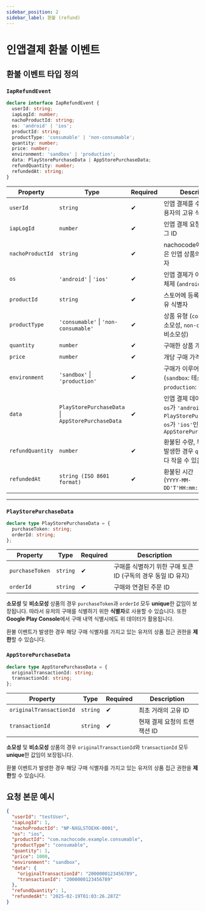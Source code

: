 ```yaml
---
sidebar_position: 2
sidebar_label: 환불 (refund)
---
```


# 인앱결제 환불 이벤트

## **환불 이벤트 타입 정의**

### **`IapRefundEvent`**

```typescript
declare interface IapRefundEvent {
  userId: string;
  iapLogId: number;
  nachoProductId: string;
  os: 'android' | 'ios';
  productId: string;
  productType: 'consumable' | 'non-consumable';
  quantity: number;
  price: number;
  environment: 'sandbox' | 'production';
  data: PlayStorePurchaseData | AppStorePurchaseData;
  refundQuantity: number;
  refundedAt: string;
}
```

| **Property**     | **Type**                                               | **Required** | **Description**                                                                                                                  |
| ---------------- | ------------------------------------------------------ | ------------ | -------------------------------------------------------------------------------------------------------------------------------- |
| `userId`         | `string`                                               | ✔           | 인앱 결제를 수행한 앱 사용자의 고유 식별자                                                                                       |
| `iapLogId`       | `number`                                               | ✔           | 인앱 결제 요청의 고유 로그 ID                                                                                                    |
| `nachoProductId` | `string`                                               | ✔           | nachocode에서 발급받은 인앱 상품의 고유 식별자                                                                                   |
| `os`             | `'android'` \| `'ios'`                                 | ✔           | 인앱 결제가 이루어진 운영 체제 (`android`, `ios`)                                                                                |
| `productId`      | `string`                                               | ✔           | 스토어에 등록된 상품의 고유 식별자                                                                                               |
| `productType`    | `'consumable'` \| `'non-consumable'`                   | ✔           | 상품 유형 (`consumable`: 소모성, `non-consumable`: 비소모성)                                                                     |
| `quantity`       | `number`                                               | ✔           | 구매한 상품 개수                                                                                                                 |
| `price`          | `number`                                               | ✔           | 개당 구매 가격                                                                                                                   |
| `environment`    | `'sandbox'` \| `'production'`                          | ✔           | 구매가 이루어진 환경 (`sandbox`: 테스트 환경, `production`: 운영 환경)                                                           |
| `data`           | `PlayStorePurchaseData` \|<br/> `AppStorePurchaseData` | ✔           | 인앱 결제 데이터 정보.<br/> `os`가 `'android'`인 경우 `PlayStorePurchaseData`,<br/> `os`가 `'ios'`인 경우 `AppStorePurchaseData` |
| `refundQuantity` | `number`                                               | ✔           | 환불된 수량, 부분 환불이 발생한 경우 `quantity` 보다 작을 수 있음                                                                |
| `refundedAt`     | `string (ISO 8601 format)`                             | ✔           | 환불된 시간<br/> (`YYYY-MM-DD'T'HH:mm:ss.sss'Z'`)                                                                                |

---

### **`PlayStorePurchaseData`**

```typescript
declare type PlayStorePurchaseData = {
  purchaseToken: string;
  orderId: string;
};
```

| **Property**    | **Type** | **Required** | **Description**                                              |
| --------------- | -------- | ------------ | ------------------------------------------------------------ |
| `purchaseToken` | `string` | ✔           | 구매를 식별하기 위한 구매 토큰 ID (구독의 경우 동일 ID 유지) |
| `orderId`       | `string` | ✔           | 구매와 연결된 주문 ID                                        |

**소모성** 및 **비소모성** 상품의 경우 `purchaseToken`과 `orderId` 모두 **unique**한 값임이 보장됩니다.
따라서 유저의 구매를 식별하기 위한 **식별자**로 사용할 수 있습니다. 또한 **Google Play Console**에서 구매 내역 식별시에도 위 데이터가 활용됩니다.

환불 이벤트가 발생한 경우 해당 구매 식별자를 가지고 있는 유저의 상품 접근 권한을 **제한**할 수 있습니다.

### **`AppStorePurchaseData`**

```typescript
declare type AppStorePurchaseData = {
  originalTransactionId: string;
  transactionId: string;
};
```

| **Property**            | **Type** | **Required** | **Description**              |
| ----------------------- | -------- | ------------ | ---------------------------- |
| `originalTransactionId` | `string` | ✔           | 최초 거래의 고유 ID          |
| `transactionId`         | `string` | ✔           | 현재 결제 요청의 트랜잭션 ID |

**소모성** 및 **비소모성** 상품의 경우 `originalTransactionId`와 `transactionId` 모두 **unique**한 값임이 보장됩니다.

환불 이벤트가 발생한 경우 해당 구매 식별자를 가지고 있는 유저의 상품 접근 권한을 **제한**할 수 있습니다.

## 요청 본문 예시

```json
{
  "userId": "testUser",
  "iapLogId": 1,
  "nachoProductId": "NP-NXGLSTOEXK-0001",
  "os": "ios",
  "productId": "com.nachocode.example.consumable",
  "productType": "consumable",
  "quantity": 1,
  "price": 1000,
  "environment": "sandbox",
  "data": {
    "originalTransactionId": "2000000123456789",
    "transactionId": "2000000123456789"
  },
  "refundQuantity": 1,
  "refundedAt": "2025-02-19T01:03:26.287Z"
}
```
